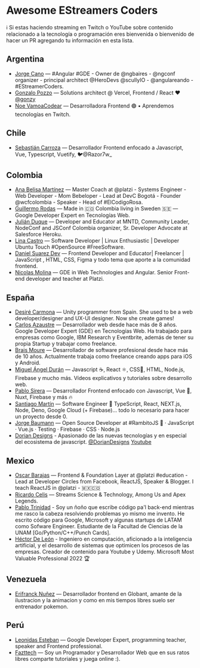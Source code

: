 # Awesome EStreamers Coders

ℹ️ Si estas haciendo streaming en Twitch o YouTube sobre contenido relacionado a la tecnología o programación eres bienvenida o bienvenido de hacer un PR agregando tu información en esta lista.

## Argentina

- [Jorge Cano](https://www.youtube.com/JorgeCano) — #Angular #GDE - Owner de @ngbaires - @ngconf organizer - principal architect @HeroDevs @scullyIO - @angulareando - #EStreamerCoders.
- [Gonzalo Pozzo](https://www.twitch.tv/goncypozzo) — Solutions architect @ Vercel, Frontend / React ❤ [@gonzy](https://twitter.com/goncy)
- [Noe VamoaCodear](https://www.twitch.tv/vamoacodear) — Desarrolladora Frontend 🟣 • Aprendemos tecnologías en Twitch.

## Chile

- [Sebastián Carroza](https://www.twitch.tv/razor7w_w) — Desarrollador Frontend enfocado a Javascript, Vue, Typescript, Vuetify, 🐦@Razor7w\_

## Colombia

- [Ana Belisa Martínez](https://www.twitch.tv/anabelisam) — Master Coach at @platzi - Systems Engineer - Web Developer - Mom Bebeloper - Lead at DevC Bogotá - Founder @wcfcolombia - Speaker - Head of #ElCodigoRosa.
- [Guillermo Rodas](https://twitch.tv/glrodasz) — Made in 🇨🇴 Colombia living in Sweden 🇸🇪 — Google Developer Expert en Tecnologías Web.
- [Julián Duque](https://www.twitch.tv/julianduque) — Developer and Educator at MNTD, Community Leader, NodeConf and JSConf Colombia organizer, Sr. Developer Advocate at Salesforce Heroku.
- [Lina Castro](https://www.twitch.tv/lirrums) — Software Developer | Linux Enthusiastic | Developer Ubuntu Touch #OpenSource #FreeSoftware.
- [Daniel Suarez Dev](https://www.youtube.com/channel/UC_zzfLSjrYNKrOIGK_js_AA) — Frontend Developer and Educator| Freelancer | JavaScript , HTML, CSS, Figma y todo tema que aporte a la comunidad frontend.
- [Nicolas Molina](https://www.youtube.com/c/nicobytes) — GDE in Web Technologies and Angular. Senior Front-end developer and teacher at Platzi.

## España

- [Desiré Carmona](https://www.youtube.com/channel/UCjKXiQauEZBw-oLPiw--vgg) — Unity programmer from Spain. She used to be a web developer/designer and UX-UI designer. Now she create games!
- [Carlos Azaustre](https://www.youtube.com/CarlosAzaustre) — Desarrollador web desde hace más de 8 años. Google Developer Expert (GDE) en Tecnologías Web. Ha trabajado para empresas como Google, IBM Research y Eventbrite, además de tener su propia Startup y trabajar como freelance.
- [Brais Moure](https://www.youtube.com/MouredevApps) — Desarrollador de software profesional desde hace más de 10 años. Actualmente trabaja como freelance creando apps para iOS y Android.
- [Miguel Ángel Durán](https://www.youtube.com/midudev) — Javascript ☕️, React ⚛️, CSS🎨, HTML, Node.js, Firebase y mucho más. Vídeos explicativos y tutoriales sobre desarrollo web.
- [Pablo Sirera](https://www.youtube.com/PabloSirera) — Desarrollador Frontend enfocado con Javascript, Vue 💚, Nuxt, Firebase y más 🔥
- [Santiago Martín](https://www.twitch.tv/santima10) — Software Engineer 🚀 TypeScript, React, NEXT.js, Node, Deno, Google Cloud (+ Firebase)... todo lo necesario para hacer un proyecto desde 0.
- [Jorge Baumann](https://www.twitch.tv/baumannzone) — Open Source Developer at #RambitoJS 🐶 · JavaScript · Vue.js · Testing · Firebase · CSS · Node.js
- [Dorian Designs](https://www.twitch.tv/doriandesings) -
  Apasionado de las nuevas tecnologías y en especial del ecosistema de javascript. [@DorianDesigns](https://twitter.com/DorianDesings) [Youtube](https://www.youtube.com/channel/UCzuwt7Pi_VB8cP5q5UE4u-A)

## Mexico

- [Oscar Barajas](https://twitch.tv/gndxdev) — Frontend & Foundation Layer at @platzi #education - Lead at Developer Circles from Facebook, ReactJS, Speaker & Blogger. I teach ReactJS in @platzi - 🇲🇽🇨🇴
- [Ricardo Celis](https://twitch.tv/celismx) — Streams Science & Technology, Among Us and Apex Legends.
- [Pablo Trinidad](https://twitch.tv/pablotrinidad) - Soy un ñoño que escribe código pa'l back-end mientras me rasco la cabeza resolviendo problemas yo mismo me invento. He escrito código para Google, Microsoft y algunas startups de LATAM como Sofware Engineer. Estudiante de la Facultad de Ciencias de la UNAM [Go/Python/C++/Punch Cards].
- [Héctor De León](https://www.twitch.tv/hdeleonnet) - Ingeniero en computación, aficionado a la inteligencia artificial, y el desarrollo de sistemas que optimicen los procesos de las empresas. Creador de contenido para Youtube y Udemy. Microsoft Most Valuable Professional 2022 🏆

## Venezuela

- [Erifranck Nuñez](https://www.twitch.tv/erifranck) — Desarrollador frontend en Globant, amante de la ilustracion y la animacion y como en mis tiempos libres suelo ser entrenador pokemon.

## Perú

- [Leonidas Esteban](https://www.youtube.com/LeonidasEsteban) — Google Developer Expert, programming teacher, speaker and Frontend professional.
- [Fazttech](https://www.twitch.tv/fazttech/) — Soy un Programador y Desarrollador Web que en sus ratos libres comparte tutoriales y juega online :).

